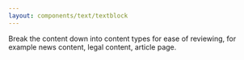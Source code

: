```yaml
---
layout: components/text/textblock
---
```


Break the content down into content types for ease of reviewing, for example news content, legal content, article page.
